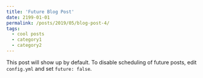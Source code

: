 ```yaml
---
title: 'Future Blog Post'
date: 2199-01-01
permalink: /posts/2019/05/blog-post-4/
tags:
  - cool posts
  - category1
  - category2
---
```


This post will show up by default. To disable scheduling of future posts, edit `config.yml` and set `future: false`. 

